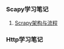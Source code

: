 ### Scapy学习笔记

1. [Scrapy架构与流程](https://github.com/cser18/study-/blob/master/Scrapy%E5%AD%A6%E4%B9%A0%E7%AC%94%E8%AE%B0/1.%20Scrapy%E6%9E%B6%E6%9E%84%E6%B5%81%E7%A8%8B%E4%BB%8B%E7%BB%8D.md)


### Http学习笔记

